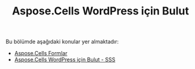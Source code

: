 ﻿---
title: Aspose.Cells WordPress için Bulut
second_title: Aspose.Cells Cloud Documen
type: docs
url: /tr/aspose-cells-cloud-for-wordpress/
description: Aspose.Cells Bulut, oluşturma, dönüştürme, birleştirme, bölme, koruma, iç nesne işlemleri vb. için Excel'i destekler
weight: 10
kwords: Excel, Office Bulut, REST API, Elektronik Tablo, PDF, CSV, Json, Markdwon, Aspose.Cells WordPress için Bulut
---
Bu bölümde aşağıdaki konular yer almaktadır:

- [Aspose.Cells Formlar](/cells/tr/aspose-cells-forms/)
- [Aspose.Cells WordPress için Bulut - SSS](/cells/tr/aspose-cells-cloud-for-wordpress-faqs/)
